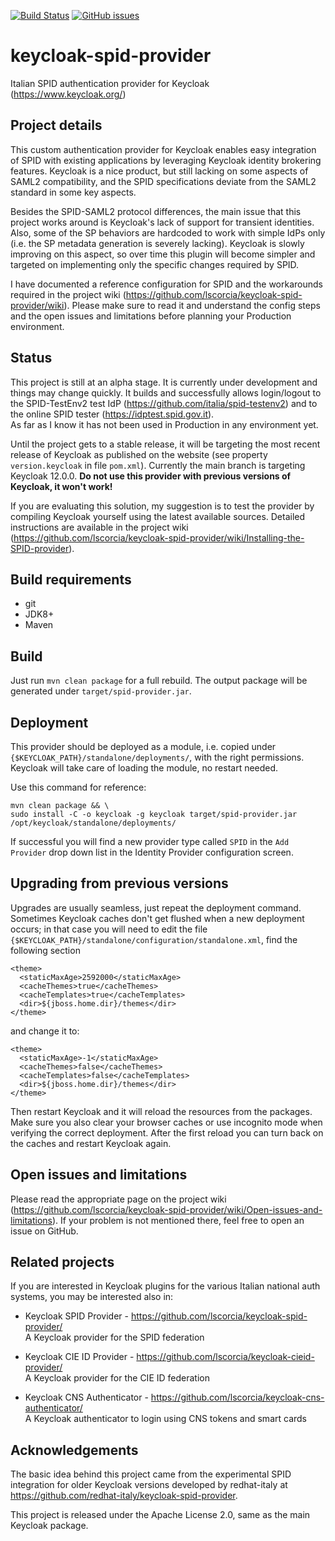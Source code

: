 [![Build Status](https://travis-ci.com/nicolabeghin/keycloak-spid-provider.svg?branch=master)](https://travis-ci.com/nicolabeghin/keycloak-spid-provider) 
[![GitHub issues](https://img.shields.io/github/issues/nicolabeghin/keycloak-spid-provider)](https://github.com/nicolabeghin/keycloak-spid-provider/issues)

# keycloak-spid-provider
Italian SPID authentication provider for Keycloak (https://www.keycloak.org/)

## Project details
This custom authentication provider for Keycloak enables easy integration of SPID 
with existing applications by leveraging Keycloak identity brokering features.
Keycloak is a nice product, but still lacking on some aspects of SAML2 compatibility,
and the SPID specifications deviate from the SAML2 standard in some key aspects.

Besides the SPID-SAML2 protocol differences, the main issue that this project works around 
is Keycloak's lack of support for transient identities. Also, some of the SP behaviors 
are hardcoded to work with simple IdPs only (i.e. the SP metadata generation is 
severely lacking). Keycloak is slowly improving on this aspect, so over time this plugin 
will become simpler and targeted on implementing only the specific changes required by SPID.

I have documented a reference configuration for SPID and the workarounds required 
in the project wiki (https://github.com/lscorcia/keycloak-spid-provider/wiki). Please make 
sure to read it and understand the config steps and the open issues and
limitations before planning your Production environment.

## Status
This project is still at an alpha stage. It is currently under development 
and things may change quickly. It builds and successfully allows login/logout 
to the SPID-TestEnv2 test IdP (https://github.com/italia/spid-testenv2) 
and to the online SPID tester (https://idptest.spid.gov.it).  
As far as I know it has not been used in Production in any environment yet.  

Until the project gets to a stable release, it will be targeting the most recent release 
of Keycloak as published on the website (see property `version.keycloak` in file `pom.xml`).
Currently the main branch is targeting Keycloak 12.0.0. **Do not use this provider with previous 
versions of Keycloak, it won't work!**  

If you are evaluating this solution, my suggestion is to test the provider by compiling Keycloak
yourself using the latest available sources. Detailed instructions are
available in the project wiki (https://github.com/lscorcia/keycloak-spid-provider/wiki/Installing-the-SPID-provider).

## Build requirements
* git
* JDK8+
* Maven

## Build
Just run `mvn clean package` for a full rebuild. The output package will
be generated under `target/spid-provider.jar`.

## Deployment
This provider should be deployed as a module, i.e. copied under
`{$KEYCLOAK_PATH}/standalone/deployments/`, with the right permissions.
Keycloak will take care of loading the module, no restart needed.  

Use this command for reference:  
```
mvn clean package && \
sudo install -C -o keycloak -g keycloak target/spid-provider.jar /opt/keycloak/standalone/deployments/
```

If successful you will find a new provider type called `SPID` in the
`Add Provider` drop down list in the Identity Provider configuration screen.

## Upgrading from previous versions
Upgrades are usually seamless, just repeat the deployment command.  
Sometimes Keycloak caches don't get flushed when a new deployment occurs; in that case you will need
to edit the file `{$KEYCLOAK_PATH}/standalone/configuration/standalone.xml`, find the following section
```
<theme>
  <staticMaxAge>2592000</staticMaxAge>
  <cacheThemes>true</cacheThemes>
  <cacheTemplates>true</cacheTemplates>
  <dir>${jboss.home.dir}/themes</dir>
</theme>
```
and change it to:
```
<theme>
  <staticMaxAge>-1</staticMaxAge>
  <cacheThemes>false</cacheThemes>
  <cacheTemplates>false</cacheTemplates>
  <dir>${jboss.home.dir}/themes</dir>
</theme>
```

Then restart Keycloak and it will reload the resources from the packages. Make sure you also clear 
your browser caches or use incognito mode when verifying the correct deployment.
After the first reload you can turn back on the caches and restart Keycloak again.

## Open issues and limitations
Please read the appropriate page on the project wiki 
(https://github.com/lscorcia/keycloak-spid-provider/wiki/Open-issues-and-limitations). 
If your problem is not mentioned there, feel free to open an issue on GitHub.

## Related projects
If you are interested in Keycloak plugins for the various Italian national auth
systems, you may be interested also in:

* Keycloak SPID Provider - https://github.com/lscorcia/keycloak-spid-provider/  
A Keycloak provider for the SPID federation

* Keycloak CIE ID Provider - https://github.com/lscorcia/keycloak-cieid-provider/  
A Keycloak provider for the CIE ID federation

* Keycloak CNS Authenticator - https://github.com/lscorcia/keycloak-cns-authenticator/  
A Keycloak authenticator to login using CNS tokens and smart cards

## Acknowledgements
The basic idea behind this project came from the experimental SPID integration
for older Keycloak versions developed by redhat-italy at 
https://github.com/redhat-italy/keycloak-spid-provider.  

This project is released under the Apache License 2.0, same as the main Keycloak
package.
